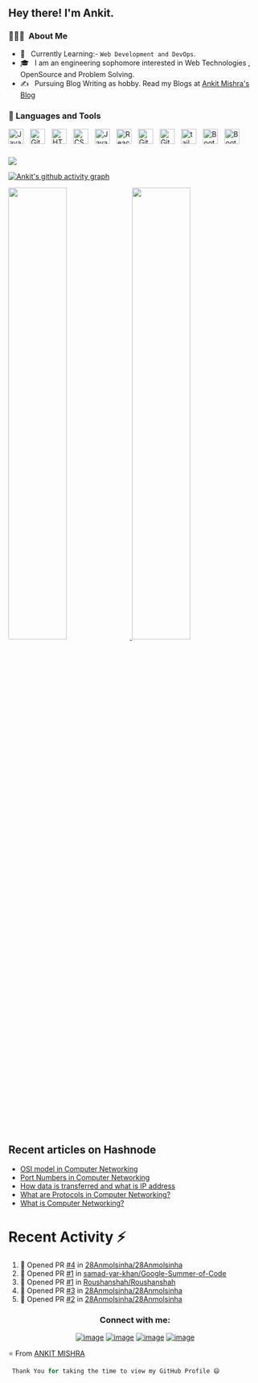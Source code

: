 

<h2> Hey there! I'm Ankit.</h2>

<h3> 👨🏻‍💻 &nbsp;About Me </h3>

- 🤔 &nbsp; Currently Learning:- ``Web Development and DevOps``.
- 🎓 &nbsp; I am an engineering sophomore interested in Web Technologies , OpenSource and Problem Solving.
- ✍️ &nbsp; Pursuing Blog Writing as hobby. Read my Blogs at <a href="https://hashnode.com/@ankitmishraexe">Ankit Mishra's Blog</a>

### 🧰 Languages and Tools

<img align="left" alt="Java" width="30px" style="padding-right:10px;" src="https://cdn.jsdelivr.net/gh/devicons/devicon/icons/java/java-original.svg"/>


<img align="left" alt="Git" width="30px" style="padding-right:10px;" src="https://cdn.jsdelivr.net/gh/devicons/devicon/icons/git/git-original.svg" />

<img align="left" alt="HTML" width="30px" style="padding-right:10px;" src="https://cdn.jsdelivr.net/gh/devicons/devicon/icons/html5/html5-plain.svg" />
<img align="left" alt="CSS" width="30px" style="padding-right:10px;" src="https://cdn.jsdelivr.net/gh/devicons/devicon/icons/css3/css3-plain.svg" />
<img align="left" alt="JavaScript" width="30px" style="padding-right:10px;" src="https://cdn.jsdelivr.net/gh/devicons/devicon/icons/javascript/javascript-plain.svg" />
<img align="left" alt="React" width="30px" style="padding-right:10px;" src="https://cdn.jsdelivr.net/gh/devicons/devicon/icons/react/react-original.svg" />

<img align="left" alt="GitHub" width="30px" style="padding-right:10px;" src="https://cdn.jsdelivr.net/gh/devicons/devicon/icons/github/github-original.svg" />
<img align="left" alt="GitHub" width="30px" style="padding-right:10px;" src="https://cdn.jsdelivr.net/gh/devicons/devicon/icons/sass/sass-original.svg" />
          
<img align="left" alt="tailwind" width="30px" style="padding-right:10px;" src="https://cdn.jsdelivr.net/gh/devicons/devicon/icons/tailwindcss/tailwindcss-plain.svg" />
<img align="left" alt="BootStrap" width="30px" style="padding-right:10px;" src="https://cdn.jsdelivr.net/gh/devicons/devicon/icons/bootstrap/bootstrap-original.svg" />

<img align="left" alt="BootStrap" width="30px" style="padding-right:10px;" src="https://cdn.jsdelivr.net/gh/devicons/devicon/icons/markdown/markdown-original.svg" />
                     
<br />

#
<img src="https://img.shields.io/github/followers/ankitmrmishra?style=social"></img>

[![Ankit's github activity graph](https://github-readme-activity-graph.cyclic.app/graph?username=ankitmrmishra&theme=dracula)](https://github.com/ankitmrmishra/github-readme-activity-graph)

<a href="https://github.com/ankitmrmishra">
  <img width="48%" src="https://github-readme-stats.vercel.app/api?username=ankitmrmishra&show_icons=true&theme=tokyonight" />
  <img width="48%" src="https://github-readme-streak-stats.herokuapp.com/?user=ankitmrmishra&theme=tokyonight" />
 

</a>
<br/>


##  Recent articles on Hashnode

 <!-- BLOG-POST-LIST:START -->
- [OSI model in Computer Networking](https://ankitmishra.hashnode.dev/osi-model-in-computer-networking)
- [Port Numbers in Computer Networking](https://ankitmishra.hashnode.dev/port-numbers-in-computer-networking)
- [How data is transferred and what is IP address](https://ankitmishra.hashnode.dev/how-data-is-transferred-and-what-is-ip-address)
- [What are Protocols in Computer Networking?](https://ankitmishra.hashnode.dev/what-are-protocols-in-computer-networking)
- [What is Computer Networking?](https://ankitmishra.hashnode.dev/what-is-computer-networking)
<!-- BLOG-POST-LIST:END -->
 
 # Recent Activity :zap:
<!--START_SECTION:activity-->
1. 💪 Opened PR [#4](https://github.com/28Anmolsinha/28Anmolsinha/pull/4) in [28Anmolsinha/28Anmolsinha](https://github.com/28Anmolsinha/28Anmolsinha)
2. 💪 Opened PR [#1](https://github.com/samad-yar-khan/Google-Summer-of-Code/pull/1) in [samad-yar-khan/Google-Summer-of-Code](https://github.com/samad-yar-khan/Google-Summer-of-Code)
3. 💪 Opened PR [#1](https://github.com/Roushanshah/Roushanshah/pull/1) in [Roushanshah/Roushanshah](https://github.com/Roushanshah/Roushanshah)
4. 💪 Opened PR [#3](https://github.com/28Anmolsinha/28Anmolsinha/pull/3) in [28Anmolsinha/28Anmolsinha](https://github.com/28Anmolsinha/28Anmolsinha)
5. 💪 Opened PR [#2](https://github.com/28Anmolsinha/28Anmolsinha/pull/2) in [28Anmolsinha/28Anmolsinha](https://github.com/28Anmolsinha/28Anmolsinha)
<!--END_SECTION:activity-->

 

<h3 align="center">Connect with me:</h3>
<div align="center">

[![image](https://img.shields.io/badge/LinkedIn-0077B5?style=for-the-badge&logo=linkedin&logoColor=white)](https://www.linkedin.com/in/ankitmishra1106/)
[![image](https://img.shields.io/badge/Instagram-E4405F?style=for-the-badge&logo=instagram&logoColor=white)](https://www.instagram.com/ankitmishra.0.0/)
[![image](https://img.shields.io/badge/Twitter-1DA1F2?style=for-the-badge&logo=twitter&logoColor=white)](https://twitter.com/AnkitMishraexe)
[![image](https://img.shields.io/badge/Gmail-D14836?style=for-the-badge&logo=gmail&logoColor=white)](mailto:ankitmrmishra1118@gmail.com)
  
</div>



⭐️ From [ANKIT MISHRA](https://github.com/ankitmrmishra)
```java
 Thank You for taking the time to view my GitHub Profile 😄
 ```

<!---
ankitmrmishra/ankitmrmishra is a ✨ special ✨ repository because its `README.md` (this file) appears on your GitHub profile.
You can click the Preview link to take a look at your changes.
--->
